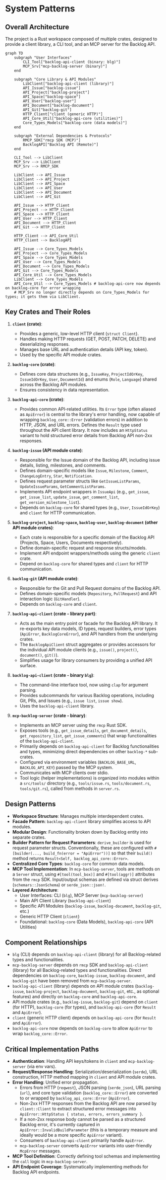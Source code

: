 # System Patterns

## Overall Architecture
The project is a Rust workspace composed of multiple crates, designed to provide a client library, a CLI tool, and an MCP server for the Backlog API.

```mermaid
graph TD
    subgraph "User Interfaces"
        CLI_Tool["backlog-api-client (binary: blg)"]
        MCP_Srv["mcp-backlog-server (binary)"]
    end

    subgraph "Core Library & API Modules"
        LibClient["backlog-api-client (library)"]
        API_Issue["backlog-issue"]
        API_Project["backlog-project"]
        API_Space["backlog-space"]
        API_User["backlog-user"]
        API_Document["backlog-document"]
        API_Git["backlog-git"]
        HTTP_Client["client (generic HTTP)"]
        API_Core_Util["backlog-api-core (utilities)"]
        Core_Types_Models["backlog-core (data models)"]
    end

    subgraph "External Dependencies & Protocols"
        RMCP_SDK["rmcp SDK (MCP)"]
        BacklogAPI["Backlog API (Remote)"]
    end

    CLI_Tool --> LibClient
    MCP_Srv --> LibClient
    MCP_Srv --> RMCP_SDK

    LibClient --> API_Issue
    LibClient --> API_Project
    LibClient --> API_Space
    LibClient --> API_User
    LibClient --> API_Document
    LibClient --> API_Git

    API_Issue --> HTTP_Client
    API_Project --> HTTP_Client
    API_Space --> HTTP_Client
    API_User --> HTTP_Client
    API_Document --> HTTP_Client
    API_Git --> HTTP_Client

    HTTP_Client --> API_Core_Util
    HTTP_Client --> BacklogAPI

    API_Issue --> Core_Types_Models
    API_Project --> Core_Types_Models
    API_Space --> Core_Types_Models
    API_User --> Core_Types_Models
    API_Document --> Core_Types_Models
    API_Git --> Core_Types_Models
    API_Core_Util --> Core_Types_Models
    LibClient --> Core_Types_Models
    API_Core_Util --> Core_Types_Models # backlog-api-core now depends on backlog-core for error wrapping
    # MCP_Srv no longer directly depends on Core_Types_Models for types; it gets them via LibClient.
```

## Key Crates and Their Roles

1.  **`client` (crate)**:
    *   Provides a generic, low-level HTTP client (`struct Client`).
    *   Handles making HTTP requests (GET, POST, PATCH, DELETE) and deserializing responses.
    *   Manages base URL and authentication details (API key, token).
    *   Used by the specific API module crates.

2.  **`backlog-core` (crate)**:
    *   Defines core data structures (e.g., `IssueKey`, `ProjectIdOrKey`, `IssueIdOrKey`, `User`, `DocumentId`) and enums (`Role`, `Language`) shared across the Backlog API modules.
    *   Ensures consistency in data representation.

3.  **`backlog-api-core` (crate)**:
    *   Provides common API-related utilities. Its `Error` type (often aliased as `ApiError`) is central to the library's error handling, now capable of wrapping `backlog_core::Error` (validation errors) in addition to HTTP, JSON, and URL errors. Defines the `Result` type used throughout the API client library. It now includes an `HttpStatus` variant to hold structured error details from Backlog API non-2xx responses.

4.  **`backlog-issue` (API module crate)**:
    *   Responsible for the Issue domain of the Backlog API, including issue details, listing, milestones, and comments.
    *   Defines domain-specific models like `Issue`, `Milestone`, `Comment`, `ChangeLogEntry`, `Star`, `Notification`.
    *   Defines request parameter structs like `GetIssueListParams`, `UpdateIssueParams`, `GetCommentListParams`.
    *   Implements API endpoint wrappers in `IssueApi` (e.g., `get_issue`, `get_issue_list`, `update_issue`, `get_comment_list`, `get_version_milestone_list`).
    *   Depends on `backlog-core` for shared types (e.g., `User`, `IssueIdOrKey`) and `client` for HTTP communication.

5.  **`backlog-project`, `backlog-space`, `backlog-user`, `backlog-document` (other API module crates)**:
    *   Each crate is responsible for a specific domain of the Backlog API (Projects, Space, Users, Documents respectively).
    *   Define domain-specific request and response structs/models.
    *   Implement API endpoint wrappers/methods using the generic `client` crate.
    *   Depend on `backlog-core` for shared types and `client` for HTTP communication.

6.  **`backlog-git` (API module crate)**:
    *   Responsible for the Git and Pull Request domains of the Backlog API.
    *   Defines domain-specific models (`Repository`, `PullRequest`) and API interaction logic (`GitHandler`).
    *   Depends on `backlog-core` and `client`.

7.  **`backlog-api-client` (crate - library part)**:
    *   Acts as the main entry point or facade for the Backlog API library. It re-exports key data models, ID types, request builders, error types (`ApiError`, `BacklogCoreError`), and API handlers from the underlying crates.
    *   The `BacklogApiClient` struct aggregates or provides accessors for the individual API module clients (e.g., `issue()`, `project()`, `document()`, `git()`).
    *   Simplifies usage for library consumers by providing a unified API surface.

8.  **`backlog-api-client` (crate - binary `blg`)**:
    *   The command-line interface tool, now using `clap` for argument parsing.
    *   Provides subcommands for various Backlog operations, including Git, PRs, and Issues (e.g., `issue list`, `issue show`).
    *   Uses the `backlog-api-client` library.

9.  **`mcp-backlog-server` (crate - binary)**:
    *   Implements an MCP server using the `rmcp` Rust SDK.
    *   Exposes tools (e.g., `get_issue_details`, `get_document_details`, `get_repository_list`, `get_issue_comments`) that wrap functionalities of the `backlog-api-client`.
    *   Primarily depends on `backlog-api-client` for Backlog functionalities and types, minimizing direct dependencies on other `backlog-*` sub-crates.
    *   Configured via environment variables (`BACKLOG_BASE_URL`, `BACKLOG_API_KEY`) passed by the MCP system.
    *   Communicates with MCP clients over stdio.
    *   Tool logic (helper implementations) is organized into modules within a `src/tools/` directory (e.g., `tools/issue.rs`, `tools/document.rs`, `tools/git.rs`), called from methods in `server.rs`.

## Design Patterns
-   **Workspace Structure**: Manages multiple interdependent crates.
-   **Facade Pattern**: `backlog-api-client` library simplifies access to API modules.
-   **Modular Design**: Functionality broken down by Backlog entity into separate crates.
-   **Builder Pattern for Request Parameters**: `derive_builder` is used for request parameter structs. Conventionally, these are configured with `#[builder(..., build_fn(error = "ApiError"))]` so that their `build()` method returns `Result<Self, backlog_api_core::Error>`.
-   **Centralized Core Types**: `backlog-core` for common data models.
-   **MCP Tool Implementation**: In `mcp-backlog-server`, tools are methods on a `Server` struct, using `#[tool(tool_box)]` and `#[tool(aggr)]` attributes from the `rmcp` SDK. Input/output schemas are defined via struct derives (`schemars::JsonSchema`) or `serde_json::json!`.
-   **Layered Architecture**:
    -   User Interfaces: CLI (`blg`), MCP Server (`mcp-backlog-server`)
    -   Main API Client Library (`backlog-api-client`)
    -   Specific API Modules (`backlog-issue`, `backlog-document`, `backlog-git`, etc.)
    -   Generic HTTP Client (`client`)
    -   Foundational: `backlog-core` (Data Models), `backlog-api-core` (API Utilities)

## Component Relationships
-   `blg` (CLI) depends on `backlog-api-client` (library) for all Backlog-related types and functionalities.
-   `mcp-backlog-server` depends on `rmcp` SDK and `backlog-api-client` (library) for all Backlog-related types and functionalities. Direct dependencies on `backlog-core`, `backlog-issue`, `backlog-document`, and `backlog-git` have been removed from `mcp-backlog-server`.
-   `backlog-api-client` (library) depends on API module crates (`backlog-issue`, `backlog-project`, `backlog-document`, `backlog-git`, etc., as optional features) and directly on `backlog-core` and `backlog-api-core`.
-   API module crates (e.g., `backlog-issue`, `backlog-git`) depend on `client` (for HTTP), `backlog-core` (for types), and `backlog-api-core` (for `Result` and `ApiError`).
-   `client` (generic HTTP client) depends on `backlog-api-core` (for `Result` and `ApiError`).
-   `backlog-api-core` now depends on `backlog-core` to allow `ApiError` to wrap `backlog_core::Error`.

## Critical Implementation Paths
-   **Authentication**: Handling API keys/tokens in `client` and `mcp-backlog-server` (via env vars).
-   **Request/Response Handling**: Serialization/deserialization (`serde`), URL construction, HTTP method mapping in `client` and API module crates.
-   **Error Handling**: Unified error propagation.
    -   Errors from HTTP (`reqwest`), JSON parsing (`serde_json`), URL parsing (`url`), and core type validation (`backlog_core::Error`) are converted to or wrapped by `backlog_api_core::Error` (`ApiError`).
    -   Non-2xx HTTP responses from the Backlog API are now parsed by `client::Client` to extract structured error messages into `ApiError::HttpStatus { status, errors, errors_summary }`.
    -   If a non-2xx response body cannot be parsed as a structured Backlog error, it's currently captured in `ApiError::InvalidBuildParameter` (this is a temporary measure and ideally would be a more specific `ApiError` variant).
    -   Consumers of `backlog-api-client` primarily handle `ApiError`.
    -   `mcp-backlog-server` converts `ApiError` variants into user-friendly `McpError` messages.
-   **MCP Tool Definition**: Correctly defining tool schemas and implementing the `call` logic in `mcp-backlog-server`.
-   **API Endpoint Coverage**: Systematically implementing methods for Backlog API endpoints.
